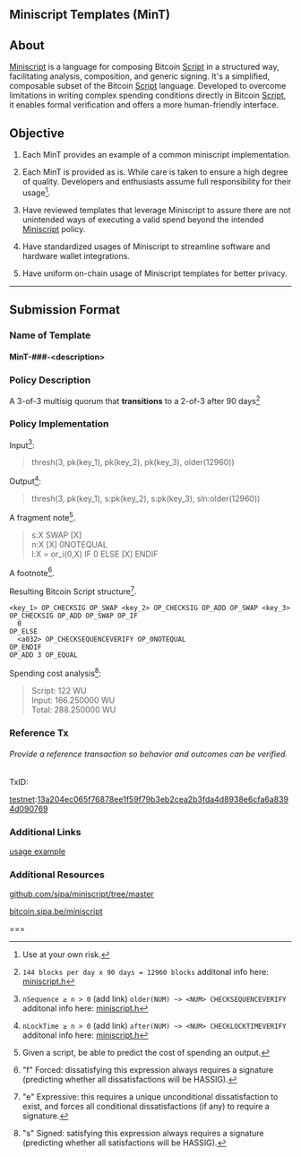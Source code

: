 
## Miniscript Templates (MinT)

## About

[Miniscript](https://bitcoin.sipa.be/miniscript/) is a language for
composing Bitcoin [Script](https://en.bitcoin.it/wiki/Script) in a
structured way, facilitating analysis, composition, and generic signing.
It's a simplified, composable subset of the Bitcoin
[Script](https://en.bitcoin.it/wiki/Script) language. Developed to
overcome limitations in writing complex spending conditions directly in
Bitcoin [Script](https://en.bitcoin.it/wiki/Script), it enables formal
verification and offers a more human-friendly interface.

## Objective

1.  Each MinT provides an example of a common miniscript implementation.
2. Each MinT is provided as is. While care is taken to ensure a high degree of quality. Developers and enthusiasts assume full responsibility for their usage[^use-at-your-own-risk]. 
1.  Have reviewed templates that leverage Miniscript to assure there are
    not unintended ways of executing a valid spend beyond the intended
    [Miniscript](https://raw.githubusercontent.com/bitcoin/bitcoin/master/src/script/miniscript.h)
    policy.

1.  Have standardized usages of Miniscript to streamline software and
    hardware wallet integrations.

1.  Have uniform on-chain usage of Miniscript templates for better
    privacy.

<HR>

<H2>
Submission Format

</H2>

### Name of Template

#### MinT-###-\<description\>

### Policy Description

A 3-of-3 multisig quorum that **transitions** to a 2-of-3 after 90 days[^three-of-three]

### Policy Implementation

Input[^2]:
> thresh(3, pk(key_1), pk(key_2), pk(key_3), older(12960))

Output[^3]:
> thresh(3, pk(key_1), s:pk(key_2), s:pk(key_3), sln:older(12960))

A fragment note[^4].

> s:X	SWAP [X]	
> n:X	[X] 0NOTEQUAL	
> l:X = or_i(0,X)	IF 0 ELSE [X] ENDIF

A footnote[^6].

Resulting Bitcoin Script structure[^7].

    <key_1> OP_CHECKSIG OP_SWAP <key_2> OP_CHECKSIG OP_ADD OP_SWAP <key_3>
    OP_CHECKSIG OP_ADD OP_SWAP OP_IF
      0
    OP_ELSE
      <a032> OP_CHECKSEQUENCEVERIFY OP_0NOTEQUAL
    OP_ENDIF
    OP_ADD 3 OP_EQUAL

Spending cost analysis[^5]:

> Script: 122 WU	
> Input: 166.250000 WU	
> Total: 288.250000 WU	

### Reference Tx

###### Provide a reference transaction so behavior and outcomes can be verified.

TxID:

[testnet](https://mempool.space/testnet/tx/13a204ec065f76878ee1f59f79b3eb2cea2b3fda4d8938e6cfa6a8394d090769):[13a204ec065f76878ee1f59f79b3eb2cea2b3fda4d8938e6cfa6a8394d090769](https://mempool.space/testnet/tx/13a204ec065f76878ee1f59f79b3eb2cea2b3fda4d8938e6cfa6a8394d090769)

### Additional Links

[usage
example](https://github.com/sipa/miniscript/blob/master/bitcoin/script/miniscript.h)

### Additional Resources

[
github.com/sipa/miniscript/tree/master](https://github.com/sipa/miniscript/tree/master "wikilink")

[
bitcoin.sipa.be/miniscript](https://bitcoin.sipa.be/miniscript "wikilink")

===

[^three-of-three]: `144 blocks per day x 90 days = 12960 blocks`	additonal info here: [miniscript.h](https://github.com/bitcoin/bitcoin/blob/d9007f51a7480246abe4c16f2e3d190988470bec/src/script/miniscript.h#L199)
  
[^2]: `nSequence ≥ n > 0` (add link)
  `older(NUM) ~> <NUM> CHECKSEQUENCEVERIFY`
  	additonal info here: [miniscript.h](https://github.com/bitcoin/bitcoin/blob/d9007f51a7480246abe4c16f2e3d190988470bec/src/script/miniscript.h#L172)

[^3]: `nLockTime ≥ n > 0` (add link)
  `after(NUM) ~> <NUM> CHECKLOCKTIMEVERIFY`
   additonal info here: [miniscript.h](https://github.com/bitcoin/bitcoin/blob/d9007f51a7480246abe4c16f2e3d190988470bec/src/script/miniscript.h#L172)

[^4]: Given a script, be able to predict the cost of spending an output.
  
  
[^5]: "s" Signed: satisfying this expression always requires a signature (predicting whether all satisfactions will be HASSIG).
[^6]: "f" Forced: dissatisfying this expression always requires a signature (predicting whether all dissatisfactions will be HASSIG).
[^7]: "e" Expressive: this requires a unique unconditional dissatisfaction to exist, and forces all conditional dissatisfactions (if any) to require a signature.

[^use-at-your-own-risk]: Use at your own risk.


<!--
\_\_NOTOC\_\_
-->
